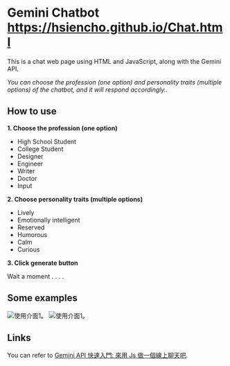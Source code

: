 # Gemini Chatbot https://hsiencho.github.io/Chat.html
This is a chat web page using HTML and JavaScript, along with the Gemini API.

*You can choose the profession (one option) and personality traits (multiple options) of the chatbot, and it will respond accordingly..*

## How to use
**1. Choose the profession (one option)**
* High School Student
* College Student
* Designer
* Engineer
* Writer
* Doctor
* Input
  
**2. Choose personality traits (multiple options)**
* Lively
* Emotionally intelligent
* Reserved
* Humorous
* Calm
* Curious

**3. Click generate button**

Wait a moment . . . .

## Some examples
![使用介面1。](https://imgur.com/i4sBGrN.jpg)
![使用介面1。](https://imgur.com/FfMp3Y5.jpg)

## Links
You can refer to [Gemini API 快速入門: 來用 Js 做一個線上聊天吧](https://emtech.cc/post/gemini-api/).
